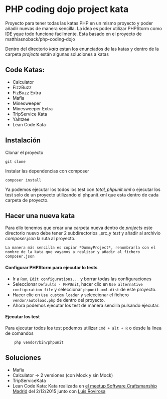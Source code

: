 # PHP coding dojo project kata

Proyecto para tener todas las katas PHP en un mismo proyecto y poder añadir nuevas de manera sencilla.
La idea es poder utilizar PHPStorm como IDE yque todo funcione facilmente.
Esta basado en el proyecto de  matthiasnoback/php-coding-dojo

Dentro del directorio _kata_ estan los enunciados de las katas y dentro de la carpeta _projects_ están 
algunas soluciones a katas


## Code Katas:
- Calculator
- FizzBuzz
- FizBuzz Extra
- Mafia
- Minesweeper
- Minesweeper Extra
- TripService Kata
- Yahtzee
- Lean Code Kata 

## Instalación

Clonar el proyecto

```
git clone 
```

Instalar las dependencias con composer

```
composer install
```

Ya podemos ejecutar los todos los test con *total_phpunit.xml* o ejecutar los test solo de un proyecto
utilizando el phpunit.xml que esta dentro de cada carpeta de proyecto.


## Hacer una nueva kata

Para ello tenemos que crear una carpeta nueva dentro de _projects_ este directorio nuevo debe tener 2 subdirectorios _src_y _test_
y añadir al archivio _composer.json_ la ruta al proyecto.

```
La manera más sencilla es copiar *DummyProject*, renombrarla con el nombre de la kata que vayamos a realizar y añadir al fichero composer.json
```

#### Configurar PHPStorm para ejecutar lo tests

- Ir a ``Run``, ``Edit configurations...`` y borrar todas las configuraciones
- Seleccionar ``Defaults - PHPUnit``, hacer clic en ``Use alternative configuration file`` y seleccionar
  ``phpunit.xml.dist``  de este proyecto.
- Hacer clic en ``Use custom loader`` y seleccionar el fichero ``vendor/autoload.php`` de dentro del proyecto.
- Ahora podemos ejecutar los test de manera sencilla pulsando ejecutar.

#### Ejecutar los test
Para ejecutar  todos los test podemos utilizar  ``Cmd + alt + R`` o desde la linea de comandos

```
    php vendor/bin/phpunit
```

## Soluciones

- Mafia
- Calculator -> 2 versiones (con Mock y sin Mock)
- TripServiceKata
- Lean Code Kata: Kata realizada en [el meetup Software Craftsmanship Madrid](http://www.meetup.com/es/madswcraft/events/225893262/) del 2/12/2015 junto con [Luis Rovirosa](https://github.com/luisrovirosa)

